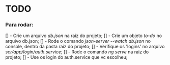 # TODO

### Para rodar:

[] - Crie um arquivo *db.json* na raiz do projeto;
[] - Crie um objeto *to-do* no arquivo db.json;
[] - Rode o comando *json-server --watch db.json* no console, dentro da pasta raiz do projeto;
[] - Verifique os 'logins' no arquivo *scr/app/login/auth.service*;
[] - Rode o comando *ng serve*  na raiz do projeto;
[] - Use os login do auth.service que vc escolheu;